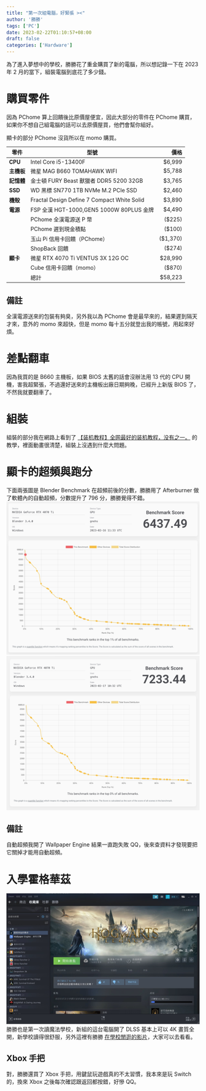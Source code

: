```yaml
---
title: "第一次組電腦，好緊張 ><"
author: '勝勝'
tags: ['PC']
date: 2023-02-22T01:10:57+08:00
draft: false
categories: ['Hardware']
---
```

為了進入夢想中的學校，勝勝花了重金購買了新的電腦，所以想記錄一下在 2023 年 2 月的當下，組裝電腦到底花了多少錢。
<!--more-->
# 購買零件
因為 PChome 算上回饋後比原價屋便宜，因此大部分的零件在 PChome 購買，如果你不想自己組電腦的話可以去原價屋買，他們會幫你組好。

顯卡的部分 PChome 沒貨所以在 momo 購買。

| 零件 | 型號 | 價格 |
| --- | --- | ---: |
| **CPU** | Intel Core i5-13400F | $6,999 |
| **主機板** | 微星 MAG B660 TOMAHAWK WIFI | $5,788 |
| **記憶體** | 金士頓 FURY Beast 獸獵者 DDR5 5200 32GB | $3,765 |
| **SSD** | WD 黑標 SN770 1TB NVMe M.2 PCIe SSD | $2,460 |
| **機殼** | Fractal Design Define 7 Compact White Solid | $3,890 |
| **電源** | FSP 全漢 HGT-1000,GEN5 1000W 80PLUS 金牌 | $4,490 |
| | PChome 全漢電源送 P 幣 | ($225) |
| | PChome 遲到現金積點 | ($100) |
| | 玉山 Pi 信用卡回饋（PChome） | ($1,370) |
| | ShopBack 回饋 | ($274) |
| **顯卡** | 微星 RTX 4070 Ti VENTUS 3X 12G OC | $28,990 |
| | Cube 信用卡回饋（momo） | ($870) |
| | 總計 | $58,223 |

## 備註
全漢電源送來的包裝有夠臭，另外我以為 PChome 會是最早來的，結果遲到隔天才來，意外的 momo 來超快，但是 momo 每十五分就登出我的帳號，用起來好煩。
# 差點翻車
因為我買的是 B660 主機板，如果 BIOS 太舊的話會沒辦法用 13 代的 CPU 開機，害我超緊張，不過還好送來的主機板出廠日期夠晚，已經升上新版 BIOS 了，不然我就要翻車了。

# 組裝
組裝的部分我在網路上看到了 [【装机教程】全网最好的装机教程，没有之一。](https://youtu.be/ST65L4pG_6w) 的教學，裡面動畫很清楚，組裝上沒遇到什麼大問題。

# 顯卡的超頻與跑分
下面兩張圖是 Blender Benchmark 在超頻前後的分數，勝勝用了 Afterburner 做了軟體內的自動超頻，分數提升了 796 分，勝勝覺得不錯。
![](/img/SCR-20230222-fou.png)
![](/img/SCR-20230222-fp0.png)
## 備註
自動超頻我開了 Wallpaper Engine 結果一直跑失敗 QQ，後來查資料才發現要把它關掉才能用自動超頻。

# 入學霍格華茲
![](/img/SCR-20230223-pv.jpeg)
勝勝也是第一次讀魔法學校，新組的這台電腦開了 DLSS 基本上可以 4K 畫質全開，新學校讀得很舒服，另外這裡有勝勝 [在學校閒逛的影片](https://youtu.be/4IasmQfG2jE)，大家可以去看看。

## Xbox 手把
對，勝勝還買了 Xbox 手把，用鍵鼠玩遊戲真的不太習慣，我本來是玩 Switch 的，換來 Xbox 之後每次確認跟返回都按錯，好慘 QQ。